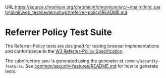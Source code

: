 URL:https://source.chromium.org/chromium/chromium/src/+/main:third_party\blink\web_tests\external\wpt\referrer-policy\README.md
# Referrer Policy Test Suite

The Referrer-Policy tests are designed for testing browser implementations and conformance to the [W3 Referrer-Policy Specification](http://w3c.github.io/webappsec/specs/referrer-policy/).

The subdirectory `gen/` is generated using the generator at `common/security-features`.
See [common/security-features/README.md](../common/security-features/README.md) for how to generate tests.
